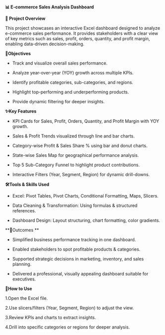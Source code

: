 **📊 E-commerce Sales Analysis Dashboard**

**🔎 Project Overview**

This project showcases an interactive Excel dashboard designed to analyze e-commerce sales performance. It provides stakeholders with a clear view of key metrics such as sales, profit, orders, quantity, and profit margin, enabling data-driven decision-making.

**🎯Objectives**

- Track and visualize overall sales performance.

- Analyze year-over-year (YOY) growth across multiple KPIs.

- Identify profitable categories, sub-categories, and regions.

- Highlight top-performing and underperforming products.

- Provide dynamic filtering for deeper insights.

**✨Key Features**

- KPI Cards for Sales, Profit, Orders, Quantity, and Profit Margin with YOY growth.

- Sales & Profit Trends visualized through line and bar charts.

- Category-wise Profit & Sales Share % using bar and donut charts.

- State-wise Sales Map for geographical performance analysis.

- Top 5 Sub-Category Funnel to highlight product contributions.

- Interactive Filters (Year, Segment, Region) for dynamic drill-downs.

**🛠️Tools & Skills Used**

- Excel: Pivot Tables, Pivot Charts, Conditional Formatting, Maps, Slicers.

- Data Cleaning & Transformation: Using formulas & structured references.

- Dashboard Design: Layout structuring, chart formatting, color gradients.

**📌Outcomes **

- Simplified business performance tracking in one dashboard.

- Enabled stakeholders to spot profitable products & categories.

- Supported strategic decisions in marketing, inventory, and sales planning.

- Delivered a professional, visually appealing dashboard suitable for executives.

**🚀How to Use**

1.Open the Excel file.

2.Use slicers/filters (Year, Segment, Region) to adjust the view.

3.Review KPIs and charts to extract insights.

4.Drill into specific categories or regions for deeper analysis.
